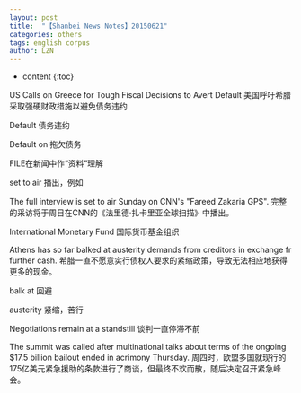```yaml
---
layout: post
title:  "【Shanbei News Notes】20150621" 
categories: others
tags: english corpus
author: LZN
---
```


* content
{:toc}

US Calls on Greece for Tough Fiscal Decisions to Avert Default 美国呼吁希腊采取强硬财政措施以避免债务违约

Default 债务违约

Default on 拖欠债务

FILE在新闻中作“资料”理解

set to air 播出，例如

The full interview is set to air Sunday on CNN's "Fareed Zakaria GPS". 完整的采访将于周日在CNN的《法里德·扎卡里亚全球扫描》中播出。

International Monetary Fund 国际货币基金组织

Athens has so far balked at austerity demands from creditors in exchange fr further cash. 希腊一直不愿意实行债权人要求的紧缩政策，导致无法相应地获得更多的现金。

balk at 回避

austerity 紧缩，苦行

Negotiations remain at a standstill 谈判一直停滞不前

The summit was called after multinational talks about terms of the ongoing $17.5 billion bailout ended in acrimony Thursday. 周四时，欧盟多国就现行的175亿美元紧急援助的条款进行了商谈，但最终不欢而散，随后决定召开紧急峰会。
